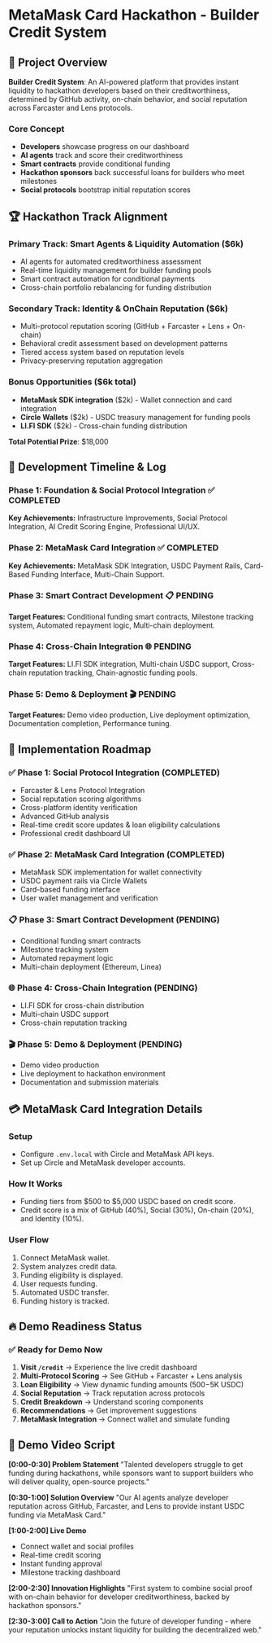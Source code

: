 # MetaMask Card Hackathon - Builder Credit System

## 🎯 Project Overview

**Builder Credit System**: An AI-powered platform that provides instant liquidity to hackathon developers based on their creditworthiness, determined by GitHub activity, on-chain behavior, and social reputation across Farcaster and Lens protocols.

### Core Concept

- **Developers** showcase progress on our dashboard
- **AI agents** track and score their creditworthiness
- **Smart contracts** provide conditional funding
- **Hackathon sponsors** back successful loans for builders who meet milestones
- **Social protocols** bootstrap initial reputation scores

## 🏆 Hackathon Track Alignment

### **Primary Track: Smart Agents & Liquidity Automation ($6k)**

- AI agents for automated creditworthiness assessment
- Real-time liquidity management for builder funding pools
- Smart contract automation for conditional payments
- Cross-chain portfolio rebalancing for funding distribution

### **Secondary Track: Identity & OnChain Reputation ($6k)**

- Multi-protocol reputation scoring (GitHub + Farcaster + Lens + On-chain)
- Behavioral credit assessment based on development patterns
- Tiered access system based on reputation levels
- Privacy-preserving reputation aggregation

### **Bonus Opportunities ($6k total)**

- **MetaMask SDK integration** ($2k) - Wallet connection and card integration
- **Circle Wallets** ($2k) - USDC treasury management for funding pools
- **LI.FI SDK** ($2k) - Cross-chain funding distribution

**Total Potential Prize**: $18,000

## 📅 Development Timeline & Log

### Phase 1: Foundation & Social Protocol Integration ✅ COMPLETED

**Key Achievements:** Infrastructure Improvements, Social Protocol Integration, AI Credit Scoring Engine, Professional UI/UX.

### Phase 2: MetaMask Card Integration ✅ COMPLETED

**Key Achievements:** MetaMask SDK Integration, USDC Payment Rails, Card-Based Funding Interface, Multi-Chain Support.

### Phase 3: Smart Contract Development 📋 PENDING

**Target Features:** Conditional funding smart contracts, Milestone tracking system, Automated repayment logic, Multi-chain deployment.

### Phase 4: Cross-Chain Integration 🌐 PENDING

**Target Features:** LI.FI SDK integration, Multi-chain USDC support, Cross-chain reputation tracking, Chain-agnostic funding pools.

### Phase 5: Demo & Deployment 🎬 PENDING

**Target Features:** Demo video production, Live deployment optimization, Documentation completion, Performance tuning.

## 🚀 Implementation Roadmap

### **✅ Phase 1: Social Protocol Integration (COMPLETED)**

- Farcaster & Lens Protocol Integration
- Social reputation scoring algorithms
- Cross-platform identity verification
- Advanced GitHub analysis
- Real-time credit score updates & loan eligibility calculations
- Professional credit dashboard UI

### **✅ Phase 2: MetaMask Card Integration (COMPLETED)**

- MetaMask SDK implementation for wallet connectivity
- USDC payment rails via Circle Wallets
- Card-based funding interface
- User wallet management and verification

### **📋 Phase 3: Smart Contract Development (PENDING)**

- Conditional funding smart contracts
- Milestone tracking system
- Automated repayment logic
- Multi-chain deployment (Ethereum, Linea)

### **🌐 Phase 4: Cross-Chain Integration (PENDING)**

- LI.FI SDK for cross-chain distribution
- Multi-chain USDC support
- Cross-chain reputation tracking

### **🎬 Phase 5: Demo & Deployment (PENDING)**

- Demo video production
- Live deployment to hackathon environment
- Documentation and submission materials

## 💳 MetaMask Card Integration Details

### Setup

- Configure `.env.local` with Circle and MetaMask API keys.
- Set up Circle and MetaMask developer accounts.

### How It Works

- Funding tiers from $500 to $5,000 USDC based on credit score.
- Credit score is a mix of GitHub (40%), Social (30%), On-chain (20%), and Identity (10%).

### User Flow

1. Connect MetaMask wallet.
2. System analyzes credit data.
3. Funding eligibility is displayed.
4. User requests funding.
5. Automated USDC transfer.
6. Funding history is tracked.

## 🔥 Demo Readiness Status

### ✅ Ready for Demo Now

1. **Visit `/credit`** → Experience the live credit dashboard
2. **Multi-Protocol Scoring** → See GitHub + Farcaster + Lens analysis
3. **Loan Eligibility** → View dynamic funding amounts ($500-$5K USDC)
4. **Social Reputation** → Track reputation across protocols
5. **Credit Breakdown** → Understand scoring components
6. **Recommendations** → Get improvement suggestions
7. **MetaMask Integration** → Connect wallet and simulate funding

## 🎥 Demo Video Script

**[0:00-0:30] Problem Statement**
"Talented developers struggle to get funding during hackathons, while sponsors want to support builders who will deliver quality, open-source projects."

**[0:30-1:00] Solution Overview**
"Our AI agents analyze developer reputation across GitHub, Farcaster, and Lens to provide instant USDC funding via MetaMask Card."

**[1:00-2:00] Live Demo**

- Connect wallet and social profiles
- Real-time credit scoring
- Instant funding approval
- Milestone tracking dashboard

**[2:00-2:30] Innovation Highlights**
"First system to combine social proof with on-chain behavior for developer creditworthiness, backed by hackathon sponsors."

**[2:30-3:00] Call to Action**
"Join the future of developer funding - where your reputation unlocks instant liquidity for building the decentralized web."
